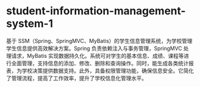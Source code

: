 # student-information-management-system-1
基于 SSM（Spring、SpringMVC、MyBatis）的学生信息管理系统，为学校管理学生信息提供高效解决方案。Spring 负责依赖注入与事务管理，SpringMVC 处理请求，MyBatis 实现数据持久化。系统可对学生的基本信息、成绩、课程等进行全面管理，支持信息的添加、修改、删除和查询操作。同时，能生成各类统计报表，为学校决策提供数据支持。此外，具备权限管理功能，确保信息安全。它简化了管理流程，提高了工作效率，提升了学校信息化管理水平。 
